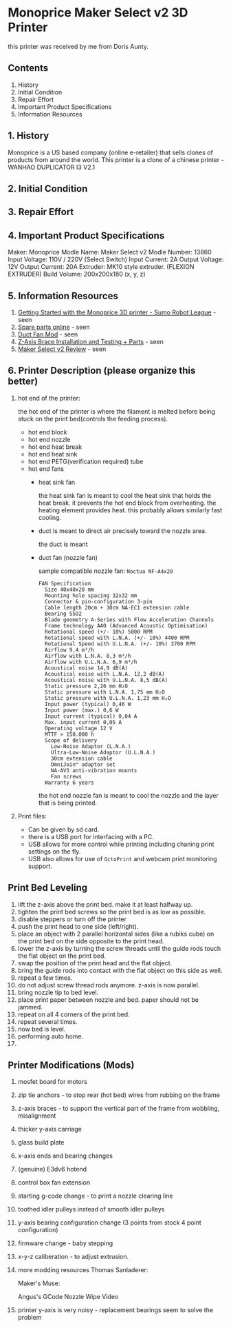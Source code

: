 # Monoprice Maker Select v2 3D Printer
this printer was received by me from Doris Aunty. 

## Contents
1. History
2. Initial Condition
3. Repair Effort
4. Important Product Specifications
5. Information Resources

## 1. History
Monoprice is a US based company (online e-retailer) that sells clones of products from around the world. This printer is a clone of a chinese printer - WANHAO DUPLICATOR I3 V2.1

## 2. Initial Condition

## 3. Repair Effort

## 4. Important Product Specifications
Maker: Monoprice
Modle Name: Maker Select v2
Modle Number: 13860
Input Voltage: 110V / 220V (Select Switch)
Input Current: 2A
Output Voltage: 12V
Output Current: 20A
Extruder: MK10 style extruder. (FLEXION EXTRUDER)
Build Volume: 200x200x180 (x, y, z)

## 5. Information Resources
1. [Getting Started with the Monoprice 3D printer - Sumo Robot League](https://www.youtube.com/watch?v=8ScO0BHtAAI&ab_channel=SumoRobotLeague) - seen
2. [Spare parts online](https://www.wanhao-monoprice-parts.com/maker-select-v2) - seen
3. [Duct Fan Mod](https://www.thingiverse.com/thing:1025471) - seen
4. [Z-Axis Brace Installation and Testing + Parts](https://www.youtube.com/watch?v=vBTG0YWVYQM&ab_channel=InsideTheMindOfMatt) - seen
5. [Maker Select v2 Review](https://www.youtube.com/watch?v=QURR3m3aVYE&ab_channel=peterc3d) - seen

## 6. Printer Description (please organize this better)



1. hot end of the printer:

    the hot end of the printer is where the filament is melted before being stuck on the print bed(controls the feeding process).
    - hot end block
    - hot end nozzle
    - hot end heat break
    - hot end heat sink
    - hot end PETG(verification required) tube
    - hot end fans
      - heat sink fan
        
        the heat sink fan is meant to cool the heat sink that holds the heat break. it prevents the hot end block from overheating. the heating element provides heat. this probably allows similarly fast cooling.
      - duct is meant to direct air precisely toward the nozzle area.
    
        the duct is meant 
      - duct fan (nozzle fan)
     
        sample compatible nozzle fan: `Noctua NF-A4x20`
        ```
        FAN Specification
          Size 40x40x20 mm
          Mounting hole spacing 32x32 mm
          Connector & pin-configuration 3-pin
          Cable length 20cm + 30cm NA-EC1 extension cable
          Bearing SSO2
          Blade geometry A-Series with Flow Acceleration Channels
          Frame technology AAO (Advanced Acoustic Optimisation)
          Rotational speed (+/- 10%) 5000 RPM
          Rotational speed with L.N.A. (+/- 10%) 4400 RPM
          Rotational Speed with U.L.N.A. (+/- 10%) 3700 RPM
          Airflow 9,4 m³/h
          Airflow with L.N.A. 8,3 m³/h
          Airflow with U.L.N.A. 6,9 m³/h
          Acoustical noise 14,9 dB(A)
          Acoustical noise with L.N.A. 12,2 dB(A)
          Acoustical noise with U.L.N.A. 8,5 dB(A)
          Static pressure 2,26 mm H₂O
          Static pressure with L.N.A. 1,75 mm H₂O
          Static pressure with U.L.N.A. 1,23 mm H₂O
          Input power (typical) 0,46 W
          Input power (max.) 0,6 W
          Input current (typical) 0,04 A
          Max. input current 0,05 A
          Operating voltage 12 V
          MTTF > 150.000 h
          Scope of delivery
            Low-Noise Adaptor (L.N.A.)
            Ultra-Low-Noise Adaptor (U.L.N.A.)
            30cm extension cable
            OmniJoin™ adaptor set
            NA-AV3 anti-vibration mounts
            Fan screws
          Warranty 6 years
        ```
    
        the hot end nozzle fan is meant to cool the nozzle and the layer that is being printed.
2. Print files:
   - Can be given by sd card.
   - there is a USB port for interfacing with a PC.
   - USB allows for more control while printing including chaning print settings on the fly.
   - USB also allows for use of `OctoPrint` and webcam print monitoring support.
 


## Print Bed Leveling
1. lift the z-axis above the print bed. make it at least halfway up.
2. tighten the print bed screws so the print bed is as low as possible.
3. disable steppers or turn off the printer
4. push the print head to one side (left/right).
5. place an object with 2 parallel horizontal sides (like a rubiks cube) on the print bed on the side opposite to the print head.
6. lower the z-axis by turning the screw threads until the guide rods touch the flat object on the print bed.
7. swap the position of the print head and the flat object.
8. bring the guide rods into contact with the flat object on this side as well.
9. repeat a few times.
10. do not adjust screw thread rods anymore. z-axis is now parallel.
11. bring nozzle tip to bed level.
12. place print paper between nozzle and bed. paper should not be jammed.
13. repeat on all 4 corners of the print bed.
14. repeat several times.
15. now bed is level.
16. performing auto home.
17. 


## Printer Modifications (Mods)
1. mosfet board for motors
2. zip tie anchors - to stop rear (hot bed) wires from rubbing on the frame
3. z-axis braces - to support the vertical part of the frame from wobbling, misalignment
4. thicker y-axis carriage
5. glass build plate
6. x-axis ends and bearing changes
7. (genuine) E3dv6 hotend
8. control box fan extension
9. starting g-code change - to print a nozzle clearing line
10. toothed idler pulleys instead of smooth idler pulleys
11. y-axis bearing configuration change (3 points from stock 4 point configuration)
12. firmware change - baby stepping
13. x-y-z caliberation - to adjust extrusion.
14. more modding resources
    Thomas Sanladerer:

    Maker's Muse:

    Angus's GCode Nozzle Wipe Video
15. printer y-axis is very noisy - replacement bearings seem to solve the problem



    
